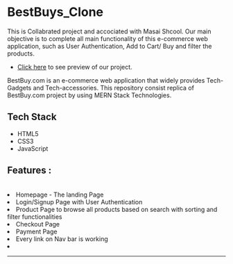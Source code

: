 # BestBuys_Clone
This is Collabrated project and accociated with Masai Shcool. 
Our main objective is to complete all main functionality of this e-commerce web application, such as User Authentication, Add to Cart/ Buy and filter the products.

- [Click here](https://coruscating-zabaione-3c9f3a.netlify.app/) to see preview of our project.

BestBuy.com is an e-commerce web application that widely provides Tech-Gadgets and Tech-accessories. This repository consist replica of BestBuy.com project by using MERN Stack Technologies.


## Tech Stack
- HTML5
- CSS3
- JavaScript


<h2>Features :</h2><br>
  <li>Homepage - The landing Page</li>
  <li>Login/Signup Page with User Authentication</li>
  <li>Product Page to browse all products based on search with sorting and filter functionalities</li>
  <li>Checkout Page</li>
  <li>Payment Page</li>
  <li>Every link on Nav bar is working<li>
  <hr><br>
  
   
